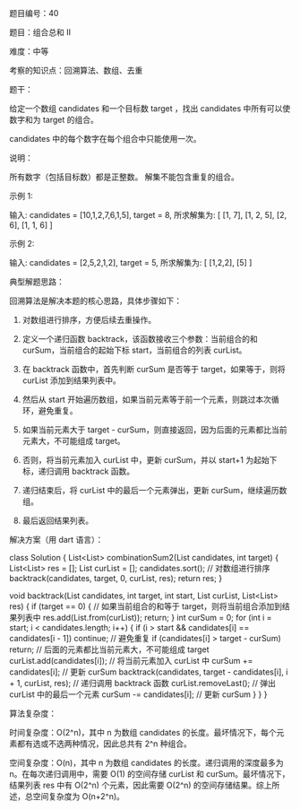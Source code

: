 题目编号：40

题目：组合总和 II

难度：中等

考察的知识点：回溯算法、数组、去重

题干：

给定一个数组 candidates 和一个目标数 target ，找出 candidates 中所有可以使数字和为 target 的组合。

candidates 中的每个数字在每个组合中只能使用一次。

说明：

所有数字（包括目标数）都是正整数。
解集不能包含重复的组合。 

示例 1:

输入: candidates = [10,1,2,7,6,1,5], target = 8,
所求解集为:
[
  [1, 7],
  [1, 2, 5],
  [2, 6],
  [1, 1, 6]
]

示例 2:

输入: candidates = [2,5,2,1,2], target = 5,
所求解集为:
[
  [1,2,2],
  [5]
]

典型解题思路：

回溯算法是解决本题的核心思路，具体步骤如下：

1. 对数组进行排序，方便后续去重操作。

2. 定义一个递归函数 backtrack，该函数接收三个参数：当前组合的和 curSum，当前组合的起始下标 start，当前组合的列表 curList。

3. 在 backtrack 函数中，首先判断 curSum 是否等于 target，如果等于，则将 curList 添加到结果列表中。

4. 然后从 start 开始遍历数组，如果当前元素等于前一个元素，则跳过本次循环，避免重复。

5. 如果当前元素大于 target - curSum，则直接返回，因为后面的元素都比当前元素大，不可能组成 target。

6. 否则，将当前元素加入 curList 中，更新 curSum，并以 start+1 为起始下标，递归调用 backtrack 函数。

7. 递归结束后，将 curList 中的最后一个元素弹出，更新 curSum，继续遍历数组。

8. 最后返回结果列表。

解决方案（用 dart 语言）：

class Solution {
  List<List<int>> combinationSum2(List<int> candidates, int target) {
    List<List<int>> res = [];
    List<int> curList = [];
    candidates.sort(); // 对数组进行排序
    backtrack(candidates, target, 0, curList, res);
    return res;
  }

  void backtrack(List<int> candidates, int target, int start, List<int> curList, List<List<int>> res) {
    if (target == 0) { // 如果当前组合的和等于 target，则将当前组合添加到结果列表中
      res.add(List.from(curList));
      return;
    }
    int curSum = 0;
    for (int i = start; i < candidates.length; i++) {
      if (i > start && candidates[i] == candidates[i - 1]) continue; // 避免重复
      if (candidates[i] > target - curSum) return; // 后面的元素都比当前元素大，不可能组成 target
      curList.add(candidates[i]); // 将当前元素加入 curList 中
      curSum += candidates[i]; // 更新 curSum
      backtrack(candidates, target - candidates[i], i + 1, curList, res); // 递归调用 backtrack 函数
      curList.removeLast(); // 弹出 curList 中的最后一个元素
      curSum -= candidates[i]; // 更新 curSum
    }
  }
}

算法复杂度：

时间复杂度：O(2^n)，其中 n 为数组 candidates 的长度。最坏情况下，每个元素都有选或不选两种情况，因此总共有 2^n 种组合。

空间复杂度：O(n)，其中 n 为数组 candidates 的长度。递归调用的深度最多为 n。在每次递归调用中，需要 O(1) 的空间存储 curList 和 curSum。最坏情况下，结果列表 res 中有 O(2^n) 个元素，因此需要 O(2^n) 的空间存储结果。综上所述，总空间复杂度为 O(n+2^n)。